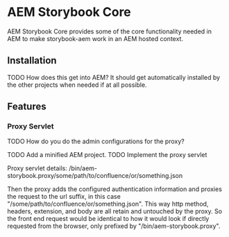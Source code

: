 # AEM Storybook Core

AEM Storybook Core provides some of the core functionality needed in AEM to make storybook-aem work in an AEM hosted context.

## Installation
TODO How does this get into AEM? It should get automatically installed by the other projects when needed if at all possible.

## Features

### Proxy Servlet
TODO How do you do the admin configurations for the proxy?

TODO Add a minified AEM project.
TODO Implement the proxy servlet

Proxy servlet details:
/bin/aem-storybook.proxy/some/path/to/confluence/or/something.json

Then the proxy adds the configured authentication information and proxies the request to the url suffix, in this case "/some/path/to/confluence/or/something.json". This way http method, headers, extension, and body are all retain and untouched by the proxy. So the front end request would be identical to how it would look if directly requested from the browser, only prefixed by "/bin/aem-storybook.proxy".
